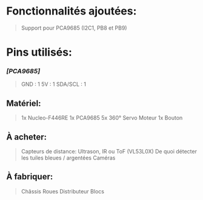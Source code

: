 
# Fonctionnalités ajoutées:
> Support pour PCA9685 (I2C1, PB8 et PB9)

# Pins utilisés:
### ***[PCA9685]***
>GND : 1
>5V : 1
>SDA/SCL : 1

## Matériel:
> 1x Nucleo-F446RE
> 1x PCA9685
> 5x 360° Servo Moteur
> 1x Bouton

## À acheter:
> Capteurs de distance: Ultrason, IR ou ToF (VL53L0X)
> De quoi détecter les tuiles bleues / argentées
> Caméras

## À fabriquer:
> Châssis
> Roues
> Distributeur
> Blocs
